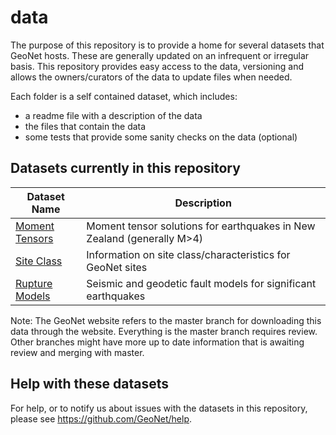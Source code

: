 # data

The purpose of this repository is to provide a home for several datasets that GeoNet hosts. These are generally updated on an infrequent or irregular basis. This repository provides easy access to the data, versioning and allows the owners/curators of the data to update files when needed.

Each folder is a self contained dataset, which includes:
 - a readme file with a description of the data
 - the files that contain the data
 - some tests that provide some sanity checks on the data (optional)
 
## Datasets currently in this repository
 
| Dataset Name  | Description   |
| ------------- | ------------- |
| [Moment Tensors](moment-tensor) | Moment tensor solutions for earthquakes in New Zealand (generally M>4) |
| [Site Class](site-class)    | Information on site class/characteristics for GeoNet sites  |
| [Rupture Models](rupture-models) | Seismic and geodetic fault models for significant earthquakes |

Note: The GeoNet website refers to the master branch for downloading this data through the website. Everything is the master branch requires review. Other branches might have more up to date information that is awaiting review and merging with master.

## Help with these datasets

For help, or to notify us about issues with the datasets in this repository, please see https://github.com/GeoNet/help.

